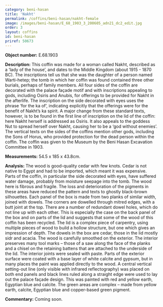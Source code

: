 ```yaml
---
category: beni-hasan
title: 'Nakht'
permalink: /coffins/beni-hasan/nakht-female
image: /images/beni-hasan/E_68_1903_3_200605_adn21_dc2_edit.jpg
order: 3
layout: coffins
id: beni-hasan
priref: 50673
---
```


**Object number:** E.68.1903

**Description:** This coffin was made for a woman called Nakht, described as a ‘lady of the house’, and dates to the Middle Kingdom (about 1915 - 1870 BC). The inscriptions tell us that she was the daughter of a person named Warti-hetep; the tomb in which her coffin was found contained three other burials, perhaps of family members. All four sides of the coffin are decorated with the palace façade motif and with inscriptions appealing to gods, including Osiris and Anubis, for offerings to be provided for Nakht in the afterlife. The inscription on the side decorated with eyes uses the phrase ‘for the ka of’, indicating explicitly that the offerings were for the benefit of Nakht’s ka spirit. A major change from these standard texts, however, is to be found in the first line of inscription on the lid of the coffin: here Nakht herself is addressed as Osiris. It also appeals to the goddess Nut to spread herself over Nakht, causing her to be a ‘god without enemies’. The vertical texts on the sides of the coffins mention other gods, including the Sons of Horus, who provided protection for the dead person within the coffin. The coffin was given to the Museum by the Beni Hasan Excavation Committee in 1903.

**Measurements:** 54.5 x 185 x 43.8cm.

**Analysis:** The wood is good-quality cedar with few knots. Cedar is not native to Egypt and had to be imported, which meant it was expensive. Parts of the coffin, in particular the side decorated with eyes, have suffered water damage, probably from moisture seepage into the tomb. The wood here is fibrous and fragile. The loss and deterioration of the pigments in these areas have reduced the pattern and texts to ghostly black-brown silhouettes. Each panel of the box is made from two planks of similar width, joined with dowels. The corners are dowelled through mitred edges, with a butt joint at the top. There are a number of redundant dowel holes, which do not line up with each other. This is especially the case on the back panel of the box and on parts of the lid and suggests that some of the wood of this coffin has been recycled. The lid is a complex piece of carpentry, using multiple pieces of wood to build a hollow structure, but one which gives an impression of depth. The dowels in the box are cedar, those in the lid mostly sidr and acacia. The wood is carefully smoothed on the exterior. The interior preserves many tool marks – those of a saw along the face of the planks and a chisel on the retaining battens that are attached to the underside of the lid. The interior joints were sealed with paste. Parts of the exterior surface were coated with a base layer of white calcite and gypsum, but in many places the paint was applied directly to the wood. A central vertical setting-out line (only visible with infrared reflectography) was placed on both end panels and black lines ruled along a straight edge were used to lay out the palace façade design. This was painted with red and yellow earth, Egyptian blue and calcite. The green areas are complex – made from yellow earth, calcite, Egyptian blue and copper-based green pigment.

**Commentary:** Coming soon.
